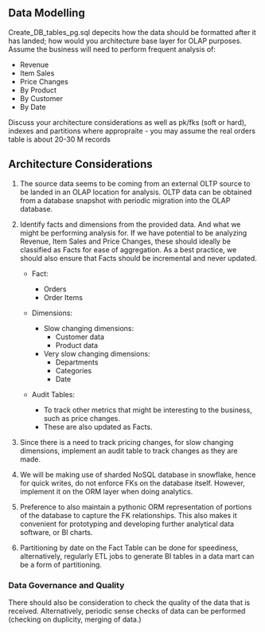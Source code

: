 ## Data Modelling

Create_DB_tables_pg.sql depecits how the data should be formatted after it has landed; how would you architecture base layer for OLAP purposes.
Assume the business will need to perform frequent analysis of:
- Revenue
- Item Sales
- Price Changes
- By Product
- By Customer
- By Date

Discuss your architecture considerations as well as pk/fks (soft or hard), indexes and partitions where appropraite - you may assume the real orders table is about 20-30 M records

## Architecture Considerations

1. The source data seems to be coming from an external OLTP source to be landed in an OLAP location for analysis. OLTP data can be obtained from a database snapshot with periodic migration into the OLAP database.

2. Identify facts and dimensions from the provided data. And what we might be performing analysis for. If we have potential to be analyzing Revenue, Item Sales and Price Changes, these should ideally be classified as Facts for ease of aggregation. As a best practice, we should also ensure that Facts should be incremental and never updated.

    - Fact:
        - Orders
        - Order Items
    - Dimensions:
        - Slow changing dimensions:
            - Customer data
            - Product data
        - Very slow changing dimensions:
            - Departments
            - Categories
            - Date

    - Audit Tables:
        - To track other metrics that might be interesting to the business, such as price changes.
        - These are also updated as Facts.

3. Since there is a need to track pricing changes, for slow changing dimensions, implement an audit table to track changes as they are made.

4. We will be making use of sharded NoSQL database in snowflake, hence for quick writes, do not enforce FKs on the database itself. However, implement it on the ORM layer when doing analytics.

5. Preference to also maintain a pythonic ORM representation of portions of the database to capture the FK relationships. This also makes it convenient for prototyping and developing further analytical data software, or BI charts.

6. Partitioning by date on the Fact Table can be done for speediness, alternatively, regularly ETL jobs to generate BI tables in a data mart can be a form of partitioning.

### Data Governance and Quality

There should also be consideration to check the quality of the data that is received. Alternatively, periodic sense checks of data can be performed (checking on duplicity, merging of data.)